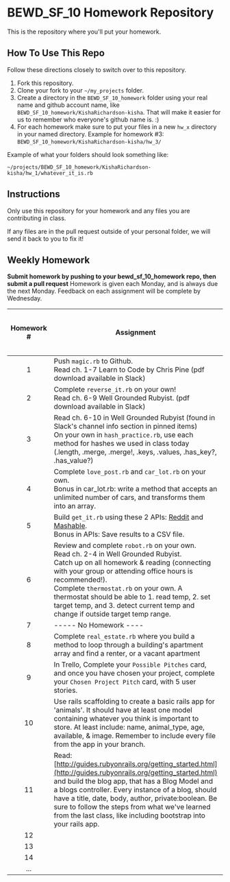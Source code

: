 BEWD_SF_10 Homework Repository
=============================

This is the repository where you'll put your homework.

How To Use This Repo
-----------------------

Follow these directions closely to switch over to this repository.

1. Fork this repository.
2. Clone your fork to your ```~/my_projects``` folder.
3. Create a directory in the ```BEWD_SF_10_homework``` folder using your real name and github account name, like ```BEWD_SF_10_homework/KishaRichardson-kisha```. That will make it easier for us to remember who everyone's github name is. :)
4. For each homework make sure to put your files in a new `hw_x` directory in your named directory.   Example for homework #3: `BEWD_SF_10_homework/KishaRichardson-kisha/hw_3/`

Example of what your folders should look something like:

```
~/projects/BEWD_SF_10_homework/KishaRichardson-kisha/hw_1/whatever_it_is.rb
```

Instructions
-------------

Only use this repository for your homework and any files you are contributing in class.

If any files are in the pull request outside of your personal folder, we will send it back to you to fix it!

Weekly Homework
----------------

**Submit homework by pushing to your bewd_sf_10_homework repo, then submit a pull request**
Homework is given each Monday, and is always due the next Monday. Feedback on each assignment will be complete by Wednesday.

| Homework # | Assignment | Class Topic | Due Date | Feedback <br> _(if hw submitted by due date)_ |
| :--------: | ---------- | ----------- | -------- | -------- |
| 1          | Push `magic.rb` to Github. <br/> Read ch. 1-7 Learn to Code by Chris Pine (pdf download available in Slack) | [01_Intro](https://github.com/ga-students/bewd_sf_10/tree/master/01_Intro/slides) | Monday, August 3rd | Wednesday, August 5th |
| 2          | Complete `reverse_it.rb` on your own! <br/> Read ch. 6-9 Well Grounded Rubyist. (pdf download available in Slack) | [02_Ruby_Fundamentals](https://github.com/ga-students/bewd_sf_10/tree/master/02_Ruby_Fundamentals_1/slides) | Wednesday, August 5th | Wednesday, August 5th |
| 3          | Read ch. 6-10 in Well Grounded Rubyist (found in Slack's channel info section in pinned items) <br> On your own in `hash_practice.rb`, use each method for hashes we used in class today (.length, .merge, .merge!, .keys, .values, .has_key?, .has_value?) | [03_Ruby_Fundamentals](https://github.com/ga-students/bewd_sf_10/tree/master/03_Ruby_Fundamentals) | Monday, August 10th | Wednesday, August 12th |
| 4          | Complete `love_post.rb` and `car_lot.rb` on your own. <br> Bonus in car_lot.rb: write a method that accepts an unlimited number of cars, and transforms them into an array. | [04_Ruby_Fundamentals](https://github.com/ga-students/bewd_sf_10/tree/master/04_Ruby_Fundamentals) | Monday, August 17th | Wednesday, August 19th |
| 5          | Build `get_it.rb` using these 2 APIs: [Reddit](https://www.reddit.com/.json) and [Mashable](http://mashable.com/stories.json). <br> Bonus in APIs: Save results to a CSV file. | [05_Ruby_Fundamentals](https://github.com/ga-students/bewd_sf_10/tree/master/05_Ruby_Fundamentals) | Monday, August 17th | Friday, August 21st |
| 6          | Review and complete `robot.rb` on your own. <br> Read ch. 2-4 in Well Grounded Rubyist. <br> Catch up on all homework & reading (connecting with your group or attending office hours is recommended!). <br> Complete `thermostat.rb` on your own. A thermostat should be able to 1. read temp, 2. set target temp, and 3. detect current temp and change if outside target temp range. | [06_Ruby_Fundamentals](https://github.com/ga-students/bewd_sf_10/tree/master/06_Ruby_Fundamentals) | Monday, August 24th | Wednesday, August 26th |
| 7          |----- No Homework ---- | [07_Ruby_Fundamentals](https://github.com/ga-students/bewd_sf_10/tree/master/07_Ruby_Fundamentals)| N/A | N/A |
| 8          |       Complete `real_estate.rb` where you build a method to loop through a building's apartment array and find a renter, or a vacant apartment | Use your notes :)| Monday, August 31st | Wednesday, September 2nd |
| 9          |        In Trello, Complete your `Possible Pitches` card, and once you have chosen your project, complete your `Chosen Project Pitch` card, with 5 user stories.    | [Trello](https://trello.com/b/XjgJdCUm/bewd-10-projects) & [09_Project_Proposals](https://github.com/ga-students/bewd_sf_10/tree/master/09_Project_Proposals) | Monday, August 31st | Wednesday, September 2nd |
| 10         |   Use rails scaffolding to create a basic rails app for 'animals'.  It should have at least one model containing whatever you think is important to store.  At least include: name, animal_type, age, available, & image.  Remember to include every file from the app in your branch.     | [10_Rails_Intro](https://github.com/ga-students/bewd_sf_10/tree/master/10_Rails_Intro ) | Tuesday, September 8th | Saturday, September 12th |
| 11         |  Read: [http://guides.rubyonrails.org/getting_started.html](http://guides.rubyonrails.org/getting_started.html) and build the blog app, that has a Blog Model and a blogs controller.  Every instance of a blog, should have a title, date, body, author, private:boolean.  Be sure to follow the steps from what we've learned from the last class, like including bootstrap into your rails app.     | [11_Rails_Intro_Controller](https://github.com/ga-students/bewd_sf_10/tree/master/11_Rails_Intro_Controller) | Monday, September 14th | Wednesday, September 16th |
| 12         |            | - | - | - |
| 13         |            | - | - | - |
| 14         |            | - | - | - |
| ...        |            | - | - | - |

